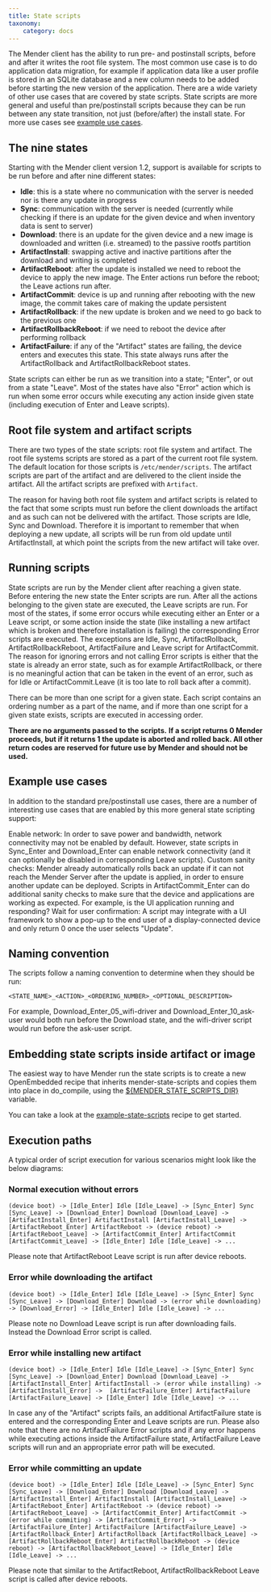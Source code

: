 ```yaml
---
title: State scripts
taxonomy:
    category: docs
---
```


The Mender client has the ability to run pre- and postinstall scripts, before and after it writes the root file system. The most common use case is to do application data migration, for example if application data like a user profile is stored in an SQLite database and a new column needs to be added before starting the new version of the application.
There are a wide variety of other use cases that are covered by state scripts. State scripts are more general and useful than pre/postinstall scripts because they can be run between any state transition, not just (before/after) the install state. For more use cases see [example use cases](#example-use-cases).


## The nine states

Starting with the Mender client version 1.2, support is available for scripts to be run before and after nine different states:

* **Idle**: this is a state where no communication with the server is needed nor is there any update in progress
* **Sync**: communication with the server is needed (currently while checking if there is an update for the given device and when inventory data is sent to server)
* **Download**: there is an update for the given device and a new image is downloaded and written (i.e. streamed) to the passive rootfs partition
* **ArtifactInstall**: swapping active and inactive partitions after the download and writing is completed
* **ArtifactReboot**: after the update is installed we need to reboot the device to apply the new image. The Enter actions run before the reboot; the Leave actions run after.
* **ArtifactCommit**: device is up and running after rebooting with the new image, the commit takes care of making the update persistent
* **ArtifactRollback**: if the new update is broken and we need to go back to the previous one
* **ArtifactRollbackReboot**: if we need to reboot the device after performing rollback
* **ArtifactFailure**: if any of the "Artifact" states are failing, the device enters and executes this state. This state always runs after the ArtifactRollback and ArtifactRollbackReboot states.

State scripts can either be run as we transition into a state; "Enter", or out from a state "Leave". Most of the states have also "Error" action which is run when some error occurs while executing any action inside given state (including execution of Enter and Leave scripts).


## Root file system and artifact scripts

There are two types of the state scripts: root file system and artifact. The root file systems scripts are stored as a part of the current root file system. The default location
for those scripts is `/etc/mender/scripts`.
The artifact scripts are part of the artifact and are delivered to the client inside the artifact. All the artifact scripts are prefixed with `Artifact`.

The reason for having both root file system and artifact scripts is related to the fact that some scripts must run before the client downloads the artifact and as such can not be delivered with the artifact. Those scripts are Idle, Sync and Download. Therefore it is important to remember that when deploying a new update, all scripts will be run from old update until ArtifactInstall, at which point the scripts from the new artifact will take over.


## Running scripts

State scripts are run by the Mender client after reaching a given state. Before entering the new state the Enter scripts are run. After all the actions belonging to the given state are executed, the Leave scripts are run. For most of the states, if some error occurs while executing either an Enter or a Leave script, or some action inside the state (like installing a new artifact which is broken and therefore installation is failing) the corresponding Error scripts are executed.
The exceptions are Idle, Sync, ArtifactRollback, ArtifactRollbackReboot, ArtifactFailure and Leave script for ArtifactCommit. The reason for ignoring errors and not calling Error scripts is either that the state is already an error state, such as for example ArtifactRollback, or there is no meaningful action that can be taken in the event of an error, such as for Idle or ArtifactCommit.Leave (it is too late to roll back after a commit).

There can be more than one script for a given state. Each script contains an ordering number as a part of the name, and if more than one script for a given state exists, scripts are executed in accessing order.

**There are no arguments passed to the scripts.**
**If a script returns 0 Mender proceeds, but if it returns 1 the update is aborted and rolled back. All other return codes are reserved for future use by Mender and should not be used.**

 

## Example use cases

In addition to the standard pre/postinstall use cases, there are a number of interesting use cases that are enabled by this more general state scripting support:

Enable network: In order to save power and bandwidth, network connectivity may not be enabled by default. However, state scripts in Sync_Enter and Download_Enter can enable network connectivity (and it can optionally be disabled in corresponding Leave scripts).
Custom sanity checks: Mender already automatically rolls back an update if it can not reach the Mender Server after the update is applied, in order to ensure another update can be deployed. Scripts in ArtifactCommit_Enter can do additional sanity checks to make sure that the device and applications are working as expected. For example, is the UI application running and responding?
Wait for user confirmation: A script may integrate with a UI framework to show a pop-up to the end user of a display-connected device and only return 0 once the user selects "Update".


## Naming convention

The scripts follow a naming convention to determine when they should be run:

```
<STATE_NAME>_<ACTION>_<ORDERING_NUMBER>_<OPTIONAL_DESCRIPTION>
```

For example, Download_Enter_05_wifi-driver and Download_Enter_10_ask-user would both run before the Download state, and the wifi-driver script would run before the ask-user script.


## Embedding state scripts inside artifact or image

The easiest way to have Mender run the state scripts is to create a new OpenEmbedded recipe that inherits mender-state-scripts and copies them into place in do_compile, using the [${MENDER_STATE_SCRIPTS_DIR}](../../artifacts/variables#mender_state_scripts_dir) variable.

You can take a look at the [example-state-scripts](https://github.com/mendersoftware/meta-mender/tree/master/meta-mender-demo/recipes-mender/example-state-scripts) recipe to get started.

## Execution paths

A typical order of script execution for various scenarios might look like the below diagrams:

### Normal execution without errors
```
(device boot) -> [Idle_Enter] Idle [Idle_Leave] -> [Sync_Enter] Sync [Sync_Leave] -> [Download_Enter] Download [Download_Leave] -> [ArtifactInstall_Enter] ArtifactInstall [ArtifactInstall_Leave] -> [ArtifactReboot_Enter] ArtifactReboot -> (device reboot) -> [ArtifactReboot_Leave] -> [ArtifactCommit_Enter] ArtifactCommit [ArtifactCommit_Leave] -> [Idle_Enter] Idle [Idle_Leave] -> ...
```
Please note that ArtifactReboot Leave script is run after device reboots.


### Error while downloading the artifact
```
(device boot) -> [Idle_Enter] Idle [Idle_Leave] -> [Sync_Enter] Sync [Sync_Leave] -> [Download_Enter] Download -> (error while downloading) -> [Download_Error] -> [Idle_Enter] Idle [Idle_Leave] -> ...
```
Please note no Download Leave script is run after downloading fails. Instead the Download Error script is called.

### Error while installing new artifact
```
(device boot) -> [Idle_Enter] Idle [Idle_Leave] -> [Sync_Enter] Sync [Sync_Leave] -> [Download_Enter] Download [Download_Leave] -> [ArtifactInstall_Enter] ArtifactInstall -> (error while installing) -> [ArtifactInstall_Error] ->  [ArtifactFailure_Enter] ArtifactFailure [ArtifactFailure_Leave] -> [Idle_Enter] Idle [Idle_Leave] -> ...
```
In case any of the "Artifact" scripts fails, an additional ArtifactFailure state is entered and the corresponding Enter and Leave scripts are run. Please also note that there are no ArtifactFailure Error scripts and if any error happens while executing actions inside the ArtifactFailure state, ArtifactFailure Leave scripts will run and an appropriate error path will be executed.

### Error while committing an update
```
(device boot) -> [Idle_Enter] Idle [Idle_Leave] -> [Sync_Enter] Sync [Sync_Leave] -> [Download_Enter] Download [Download_Leave] -> [ArtifactInstall_Enter] ArtifactInstall [ArtifactInstall_Leave] -> [ArtifactReboot_Enter] ArtifactReboot -> (device reboot) -> [ArtifactReboot_Leave] -> [ArtifactCommit_Enter] ArtifactCommit -> (error while commiting) -> [ArtifactCommit_Error] -> [ArtifactFailure_Enter] ArtifactFailure [ArtifactFailure_Leave] -> [ArtifactRollback_Enter] ArtifactRollback [ArtifactRollback_Leave] -> [ArtifactRollbackReboot_Enter] ArtifactRollbackReboot -> (device reboot) -> [ArtifactRollbackReboot_Leave] -> [Idle_Enter] Idle [Idle_Leave] -> ...
```
Please note that similar to the ArtifactReboot, ArtifactRollbackReboot Leave script is called after device reboots.


